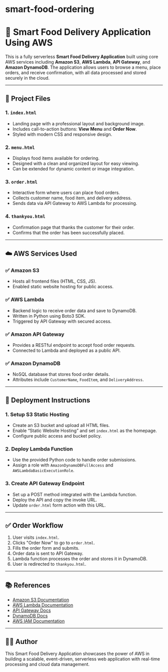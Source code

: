 # smart-food-ordering

# 🍔 Smart Food Delivery Application Using AWS

This is a fully serverless **Smart Food Delivery Application** built using core AWS services including **Amazon S3**, **AWS Lambda**, **API Gateway**, and **Amazon DynamoDB**. The application allows users to browse a menu, place orders, and receive confirmation, with all data processed and stored securely in the cloud.

---

## 📁 Project Files

### 1. `index.html`
- Landing page with a professional layout and background image.
- Includes call-to-action buttons: **View Menu** and **Order Now**.
- Styled with modern CSS and responsive design.

### 2. `menu.html`
- Displays food items available for ordering.
- Designed with a clean and organized layout for easy viewing.
- Can be extended for dynamic content or image integration.

### 3. `order.html`
- Interactive form where users can place food orders.
- Collects customer name, food item, and delivery address.
- Sends data via API Gateway to AWS Lambda for processing.

### 4. `thankyou.html`
- Confirmation page that thanks the customer for their order.
- Confirms that the order has been successfully placed.

---

## ☁️ AWS Services Used

### ✅ Amazon S3
- Hosts all frontend files (HTML, CSS, JS).
- Enabled static website hosting for public access.

### ✅ AWS Lambda
- Backend logic to receive order data and save to DynamoDB.
- Written in Python using Boto3 SDK.
- Triggered by API Gateway with secured access.

### ✅ Amazon API Gateway
- Provides a RESTful endpoint to accept food order requests.
- Connected to Lambda and deployed as a public API.

### ✅ Amazon DynamoDB
- NoSQL database that stores food order details.
- Attributes include `CustomerName`, `FoodItem`, and `DeliveryAddress`.

---

## 🚀 Deployment Instructions

### 1. Setup S3 Static Hosting
- Create an S3 bucket and upload all HTML files.
- Enable “Static Website Hosting” and set `index.html` as the homepage.
- Configure public access and bucket policy.

### 2. Deploy Lambda Function
- Use the provided Python code to handle order submissions.
- Assign a role with `AmazonDynamoDBFullAccess` and `AWSLambdaBasicExecutionRole`.

### 3. Create API Gateway Endpoint
- Set up a POST method integrated with the Lambda function.
- Deploy the API and copy the invoke URL.
- Update `order.html` form action with this URL.

---

## ✅ Order Workflow

1. User visits `index.html`.
2. Clicks "Order Now" to go to `order.html`.
3. Fills the order form and submits.
4. Order data is sent to API Gateway.
5. Lambda function processes the order and stores it in DynamoDB.
6. User is redirected to `thankyou.html`.

---

## 📚 References

- [Amazon S3 Documentation](https://docs.aws.amazon.com/s3)
- [AWS Lambda Documentation](https://docs.aws.amazon.com/lambda)
- [API Gateway Docs](https://docs.aws.amazon.com/apigateway)
- [DynamoDB Docs](https://docs.aws.amazon.com/dynamodb)
- [AWS IAM Documentation](https://docs.aws.amazon.com/iam)

---

## 👨‍💻 Author

This Smart Food Delivery Application showcases the power of AWS in building a scalable, event-driven, serverless web application with real-time processing and cloud data management.
